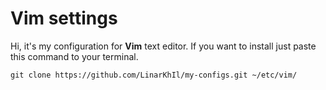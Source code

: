 # Vim settings
Hi, it's my configuration for **Vim** text editor.
If you want to install just paste this command to your terminal.

    git clone https://github.com/LinarKhIl/my-configs.git ~/etc/vim/
